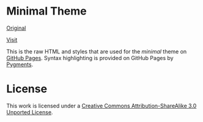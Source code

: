 # Minimal Theme
[Original](https://github.com/orderedlist/minimal)

[Visit](https://SaturdayActionStudio.github.io )

This is the raw HTML and styles that are used for the *minimal* theme on [GitHub Pages](http://pages.github.com/).
Syntax highlighting is provided on GitHub Pages by [Pygments](http://pygments.org).

# License
This work is licensed under a [Creative Commons Attribution-ShareAlike 3.0 Unported License](http://creativecommons.org/licenses/by-sa/3.0/).



